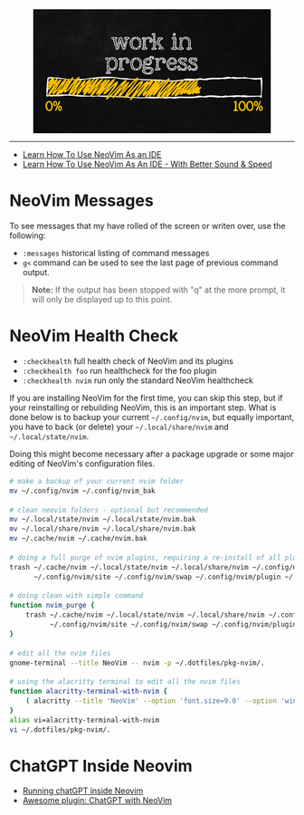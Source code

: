 <!--
Maintainer:   jeffskinnerbox@yahoo.com / www.jeffskinnerbox.me
Version:      0.0.1
-->


<div align="center">
<img src="https://raw.githubusercontent.com/jeffskinnerbox/blog/main/content/images/banners-bkgrds/work-in-progress.jpg" title="These materials require additional work and are not ready for general use." align="center" width=420px height=219px>
</div>


------


* [Learn How To Use NeoVim As an IDE](https://programmingpercy.tech/blog/learn-how-to-use-neovim-as-ide/)
* [Learn How To Use NeoVim As An IDE - With Better Sound & Speed](https://www.youtube.com/watch?v=Ymr6bU5Uf8I&t=0s)


# NeoVim Messages
To see messages that my have rolled of the screen or writen over, use the following:

* `:messages`           historical listing of command messages
* `g<`                  command can be used to see the last page of previous command output.

>**Note:** If the output has been stopped with "q" at the more prompt, it will only
>be displayed up to this point.

# NeoVim Health Check
* `:checkhealth`        full health check of NeoVim and its plugins
* `:checkhealth foo`    run healthcheck for the foo plugin
* `:checkhealth nvim`   run only the standard NeoVim healthcheck







If you are installing NeoVim for the first time,
you can skip this step, but if your reinstalling or rebuilding NeoVim,
this is an important step.
What is done below is to backup your current `~/.config/nvim`,
but equally important, you have to back (or delete)
your `~/.local/share/nvim` and `~/.local/state/nvim`.

Doing this might become necessary after a package upgrade
or some major editing of NeoVim's configuration files.

```bash
# make a backup of your current nvim folder
mv ~/.config/nvim ~/.config/nvim_bak

# clean neovim folders - optional but recommended
mv ~/.local/state/nvim ~/.local/state/nvim.bak
mv ~/.local/share/nvim ~/.local/share/nvim.bak
mv ~/.cache/nvim ~/.cache/nvim.bak

# doing a full purge of nvim plugins, requiring a re-install of all plugins
trash ~/.cache/nvim ~/.local/state/nvim ~/.local/share/nvim ~/.config/nvim/undo \
      ~/.config/nvim/site ~/.config/nvim/swap ~/.config/nvim/plugin ~/.config/nvim/share

# doing clean with simple command
function nvim_purge {
    trash ~/.cache/nvim ~/.local/state/nvim ~/.local/share/nvim ~/.config/nvim/undo \
          ~/.config/nvim/site ~/.config/nvim/swap ~/.config/nvim/plugin ~/.config/nvim/share
}

# edit all the nvim files
gnome-terminal --title NeoVim -- nvim -p ~/.dotfiles/pkg-nvim/.

# using the alacritty terminal to edit all the nvim files
function alacritty-terminal-with-nvim {
    ( alacritty --title 'NeoVim' --option 'font.size=9.0' --option 'window.dimensions.columns=200' --option 'window.dimensions.lines=60' --command nvim $* & )
}
alias vi=alacritty-terminal-with-nvim
vi ~/.dotfiles/pkg-nvim/.
```

# ChatGPT Inside Neovim
* [Running chatGPT inside Neovim](https://medium.com/@soares.alisson/running-chatgpt-inside-neovim-2c56205ec4bc)
* [Awesome plugin: ChatGPT with NeoVim](https://dev.to/xxxuutaxxx/awesome-plugin-chatgpt-with-neovim-571d)

